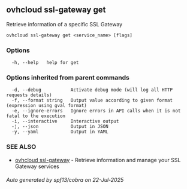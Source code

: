 ## ovhcloud ssl-gateway get

Retrieve information of a specific SSL Gateway

```
ovhcloud ssl-gateway get <service_name> [flags]
```

### Options

```
  -h, --help   help for get
```

### Options inherited from parent commands

```
  -d, --debug           Activate debug mode (will log all HTTP requests details)
  -f, --format string   Output value according to given format (expression using gval format)
  -e, --ignore-errors   Ignore errors in API calls when it is not fatal to the execution
  -i, --interactive     Interactive output
  -j, --json            Output in JSON
  -y, --yaml            Output in YAML
```

### SEE ALSO

* [ovhcloud ssl-gateway](ovhcloud_ssl-gateway.md)	 - Retrieve information and manage your SSL Gateway services

###### Auto generated by spf13/cobra on 22-Jul-2025
